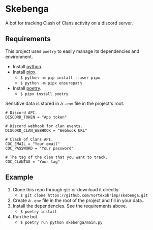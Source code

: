 # Skebenga

A bot for tracking Clash of Clans activity on a discord server.

## Requirements

This project uses `poetry` to easily manage its dependencies and environment.

- Install [python](https://www.python.org/downloads/).
- Install [pipx](https://pipx.pypa.io/latest/installation/).
  - `$ python -m pip install --user pipx`
  - `$ python -m pipx ensurepath`
- Install [poetry](https://python-poetry.org/).
  - `$ pipx install poetry`

Sensitive data is stored in a `.env` file in the project's root.

```dotenv
# Discord API.
DISCORD_TOKEN = "App token"

# Discord webhook for clan events.
DISCORD_CLAN_WEBHOOK = "Webhook URL"

# Clash of Clans API.
COC_EMAIL = "Your email"
COC_PASSWORD = "Your password"

# The tag of the clan that you want to track.
COC_CLANTAG = "Your tag"
```

## Example

1. Clone this repo through `git` or download it directly.
   - `$ git clone https://github.com/VortexShrimp/skebenga.git`
2. Create a `.env` file in the root of the project and fill in your data..
3. Install the dependencies. See the requirements above.
   - `$ poetry install`
4. Run the bot.
   - `$ poetry run python skebenga/main.py`
